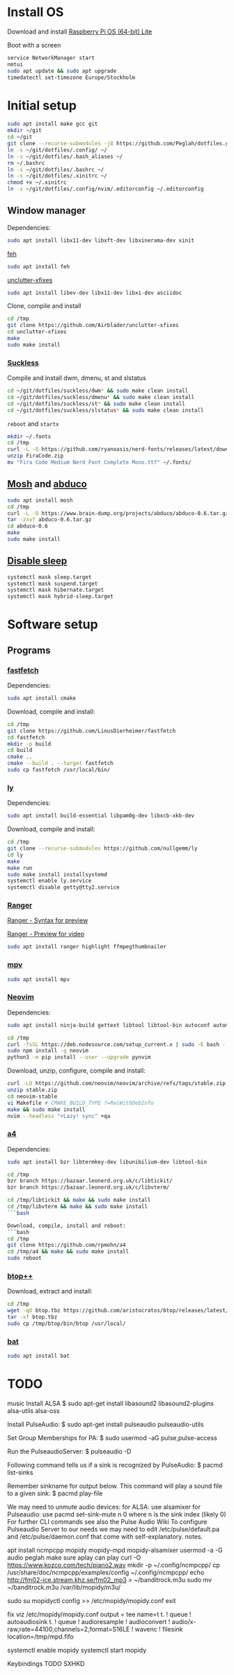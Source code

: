 # Install OS
Download and install [Raspberry Pi OS (64-bit) Lite](https://www.raspberrypi.com/software/operating-systems/)

Boot with a screen

```bash
service NetworkManager start
nmtui
sudo apt update && sudo apt upgrade
timedatectl set-timezone Europe/Stockholm
```

# Initial setup
```bash
sudo apt install make gcc git
mkdir ~/git
cd ~/git
git clone --recurse-submodules -j8 https://github.com/Peglah/dotfiles.git
ln -s ~/git/dotfiles/.config/ ~/
ln -s ~/git/dotfiles/.bash_aliases ~/
rm ~/.bashrc
ln -s ~/git/dotfiles/.bashrc ~/
ln -s ~/git/dotfiles/.xinitrc ~/
chmod +x ~/.xinitrc
ln -s ~/git/dotfiles/.config/nvim/.editorconfig ~/.editorconfig
```

## Window manager
Dependencies:
```bash
sudo apt install libx11-dev libxft-dev libxinerama-dev xinit
```

[feh](https://feh.finalrewind.org/)
```bash
sudo apt install feh
```

[unclutter-xfixes](https://github.com/Airblader/unclutter-xfixes)
```bash
sudo apt install libev-dev libx11-dev libxi-dev asciidoc
```

Clone, compile and install
```bash
cd /tmp
git clone https://github.com/Airblader/unclutter-xfixes
cd unclutter-xfixes
make
sudo make install
```

### [Suckless](https://suckless.org/)
Compile and install dwm, dmenu, st and slstatus
```bash
cd ~/git/dotfiles/suckless/dwm* && sudo make clean install
cd ~/git/dotfiles/suckless/dmenu* && sudo make clean install
cd ~/git/dotfiles/suckless/st* && sudo make clean install
cd ~/git/dotfiles/suckless/slstatus* && sudo make clean install
```

`reboot` and `startx`
```bash
mkdir ~/.fonts
cd /tmp
curl -L -O https://github.com/ryanoasis/nerd-fonts/releases/latest/download/FiraCode.zip
unzip FiraCode.zip
mv "Fira Code Medium Nerd Font Complete Mono.ttf" ~/.fonts/
```

## [Mosh](https://mosh.org/) and [abduco](https://github.com/martanne/abduco)
```bash
sudo apt install mosh
cd /tmp
curl -L -O https://www.brain-dump.org/projects/abduco/abduco-0.6.tar.gz
tar -zxvf abduco-0.6.tar.gz
cd abduco-0.6
make
sudo make install
```

## [Disable sleep](https://linux-tips.us/how-to-disable-sleep-and-hibernation-on-ubuntu-server/)
```bash
systemctl mask sleep.target
systemctl mask suspend.target
systemctl mask hibernate.target
systemctl mask hybrid-sleep.target
```

# Software setup
## Programs
### [fastfetch](https://github.com/LinusDierheimer/fastfetch)
Dependencies:
```bash
sudo apt install cmake
```

Download, compile and install:
```bash
cd /tmp
git clone https://github.com/LinusDierheimer/fastfetch
cd fastfetch
mkdir -p build
cd build
cmake ..
cmake --build . --target fastfetch
sudo cp fastfetch /usr/local/bin/
```

### [ly](https://github.com/fairyglade/ly)
Dependencies:
```bash
sudo apt install build-essential libpam0g-dev libxcb-xkb-dev
```

Download, compile and install:
```bash
cd /tmp
git clone --recurse-submodules https://github.com/nullgemm/ly
cd ly
make
make run
sudo make install installsystemd
systemctl enable ly.service
systemctl disable getty@tty2.service
```

### [Ranger](https://github.com/ranger/ranger)
[Ranger - Syntax for preview](https://unix.stackexchange.com/questions/435696/how-to-enable-syntax-highlighting-in-ranger-preview)

[Ranger - Preview for video](https://github.com/ranger/ranger/wiki/Video-Previews)
```bash
sudo apt install ranger highlight ffmpegthumbnailer
```

### [mpv](https://mpv.io/)
```bash
sudo apt install mpv
```

### [Neovim](https://neovim.io/)
Dependencies:
```bash
sudo apt install ninja-build gettext libtool libtool-bin autoconf automake cmake g++ pkg-config unzip curl doxygen nodejs

cd /tmp
curl -fsSL https://deb.nodesource.com/setup_current.x | sudo -E bash -
sudo npm install -g neovim
python3 -m pip install --user --upgrade pynvim
```

Download, unzip, configure, compile and install:
```bash
curl -LO https://github.com/neovim/neovim/archive/refs/tags/stable.zip
unzip stable.zip
cd neovim-stable
vi Makefile # CMAKE_BUILD_TYPE ?=RelWithDebInfo
make && sudo make install
nvim --headless "+Lazy! sync" +qa
```

### [a4](https://a4term.com/)
Dependencies:
```bash
sudo apt install bzr libtermkey-dev libunibilium-dev libtool-bin

cd /tmp
bzr branch https://bazaar.leonerd.org.uk/c/libtickit/
bzr branch https://bazaar.leonerd.org.uk/c/libvterm/

cd /tmp/libtickit && make && sudo make install
cd /tmp/libvterm && make && sudo make install
```bash

Download, compile, install and reboot:
```bash
cd /tmp
git clone https://github.com/rpmohn/a4
cd /tmp/a4 && make && sudo make install
sudo reboot
```

### [btop++](https://github.com/aristocratos/btop)
Download, extract and install:
```bash
cd /tmp
wget -qO btop.tbz https://github.com/aristocratos/btop/releases/latest/download/btop-armv7l-linux-musleabihf.tbz
tar -xf btop.tbz
sudo cp /tmp/btop/bin/btop /usr/local/
```

### [bat](https://github.com/sharkdp/bat)
```bash
sudo apt install bat
```

# **TODO**
music
Install ALSA
$ sudo apt-get install libasound2 libasound2-plugins alsa-utils alsa-oss

Install PulseAudio:
$ sudo apt-get install pulseaudio pulseaudio-utils

Set Group Memberships for PA:
$ sudo usermod -aG pulse,pulse-access <username>

Run the PulseaudioServer:
$ pulseaudio -D

Following command tells us if a sink is recognized by PulseAudio:
$ pacmd list-sinks

Remember sinkname for output below.
This command will play a sound file to a given sink:
$ pacmd play-file <filename> <sinkname>

We may need to unmute audio devices:
for ALSA: use alsamixer
for Pulseaudio: use pacmd set-sink-mute n 0 where n is the sink index (likely 0)
For further CLI commands see also the Pulse Audio Wiki
To configure Pulseaudio Server to our needs we may need to edit /etc/pulse/default.pa and /etc/pulse/daemon.conf that come with self-explanatory. notes.


apt install ncmpcpp mopidy mopidy-mpd mopidy-alsamixer
usermod -a -G audio peglah
make sure aplay can play
curl -O https://www.kozco.com/tech/piano2.wav
mkdir -p ~/.config/ncmpcpp/
cp /usr/share/doc/ncmpcpp/examples/config ~/.config/ncmpcpp/
echo http://fm02-ice.stream.khz.se/fm02_mp3 > ~/banditrock.m3u
sudo mv ~/banditrock.m3u /var/lib/mopidy/m3u/

sudo su
mopidyctl config >> /etc/mopidy/mopidy.conf
exit

fix viz
/etc/mopidy/mopidy.conf
output = tee name=t t. ! queue ! autoaudiosink t. ! queue ! audioresample ! audioconvert ! audio/x-raw,rate=44100,channels=2,format=S16LE ! wavenc ! filesink location=/tmp/mpd.fifo

systemctl enable mopidy
systemctl start mopidy

Keybindings
TODO SXHKD
